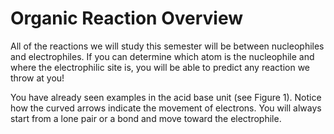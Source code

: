 # Organic Reaction Overview

All of the reactions we will study this semester will be between nucleophiles and electrophiles.  If you can determine which atom is the nucleophile and where the electrophilic site is, you will be able to predict any reaction we throw at you!

You have already seen examples in the acid base unit (see Figure 1).  Notice how the curved arrows indicate the movement of electrons.  You will always start from a lone pair or a bond and move toward the electrophile.

